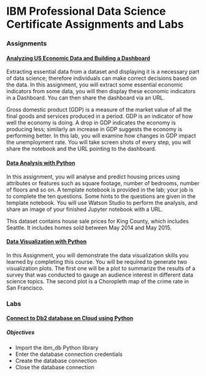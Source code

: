 # IBM Professional Data Science Certificate Assignments and Labs

### Assignments 
#### [Analyzing US Economic Data and Building a Dashboard](https://github.com/avocatt/IBM-professional-cert-assignments-and-labs/blob/main/Final-Assignment.ipynb) 

Extracting essential data from a dataset and displaying it is a necessary part of data science; therefore individuals can make correct decisions based on the data. In this assignment, you will extract some essential economic indicators from some data, you will then display these economic indicators in a Dashboard. You can then share the dashboard via an URL.

Gross domestic product (GDP) is a measure of the market value of all the final goods and services produced in a period. GDP is an indicator of how well the economy is doing. A drop in GDP indicates the economy is producing less; similarly an increase in GDP suggests the economy is performing better. In this lab, you will examine how changes in GDP impact the unemployment rate. You will take screen shots of every step, you will share the notebook and the URL pointing to the dashboard.

#### [Data Analysis with Python](https://github.com/avocatt/IBM-professional-cert-assignments-and-labs/blob/main/data_analysis_with_python_assignment.ipynb) 

In this assignment, you will analyse and predict housing prices using attributes or features such as square footage, number of bedrooms, number of floors and so on. A template notebook is provided in the lab; your job is to complete the ten questions. Some hints to the questions are given in the template notebook. You will use Watson Studio to perform the analysis, and share  an image of your finished Jupyter notebook with a URL. 

This dataset contains house sale prices for King County, which includes Seattle. It includes homes sold between May 2014 and May 2015.

#### [Data Visualization with Python](https://github.com/avocatt/IBM-professional-cert-assignments-and-labs/blob/main/Data_vis_assignment.ipynb) 

In this Assignment, you will demonstrate the data visualization skills you learned by completing this course. You will be required to generate two visualization plots. The first one will be a plot to summarize the results of a survey that was conducted to gauge an audience interest in different data science topics. The second plot is a Choropleth map of the crime rate in San Francisco.

### Labs
#### [Connect to Db2 database on Cloud using Python](https://github.com/avocatt/IBM-professional-cert-assignments-and-labs/blob/main/connect-to-db-oncloud-using-python.ipynb) 
##### Objectives
* Import the ibm_db Python library
* Enter the database connection credentials
* Create the database connection
* Close the database connection
